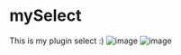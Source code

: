 # mySelect
This is my plugin select :)
![image](https://user-images.githubusercontent.com/92986399/190925480-b6ff7e66-afae-48b8-86cb-73a549d02ba9.png)
![image](https://user-images.githubusercontent.com/92986399/190925491-3acf2507-2356-4abf-8a18-1406a98fed66.png)
